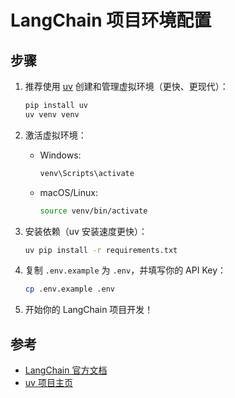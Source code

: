 # LangChain 项目环境配置

## 步骤

1. 推荐使用 [uv](https://github.com/astral-sh/uv) 创建和管理虚拟环境（更快、更现代）：

   ```bash
   pip install uv
   uv venv venv
   ```

2. 激活虚拟环境：
   - Windows:
     ```bash
     venv\Scripts\activate
     ```
   - macOS/Linux:
     ```bash
     source venv/bin/activate
     ```

3. 安装依赖（uv 安装速度更快）：
   ```bash
   uv pip install -r requirements.txt
   ```

4. 复制 `.env.example` 为 `.env`，并填写你的 API Key：
   ```bash
   cp .env.example .env
   ```

5. 开始你的 LangChain 项目开发！

## 参考

- [LangChain 官方文档](https://python.langchain.com/)
- [uv 项目主页](https://github.com/astral-sh/uv)
